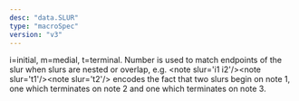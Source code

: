 ```yaml
---
desc: "data.SLUR"
type: "macroSpec"
version: "v3"
---
```


i=initial, m=medial, t=terminal. Number is used to match endpoints of the slur when
slurs are nested or overlap, e.g. &lt;note slur='i1 i2'/&gt;&lt;note slur='t1'/&gt;&lt;note
slur='t2'/&gt; encodes the fact that two slurs begin on note 1, one which terminates
on note
2 and one which terminates on note 3.